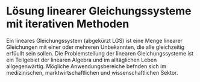 # Lösung linearer Gleichungssysteme mit iterativen Methoden

Ein lineares Gleichungssystem (abgekürzt LGS) ist eine Menge linearer Gleichungen mit einer
oder mehreren Unbekannten, die alle gleichzeitig erfüullt sein sollen. Die Problemstellung
der linearen Gleichungssysteme ist ein Teilgebiet der linearen Algebra und im alltäglichen
Leben allgegenwärtig. Mögliche Anwendungsbereiche befnden sich im medizinischen, marktwirtschaftlichen
und wissenschaftlichen Sektor.

